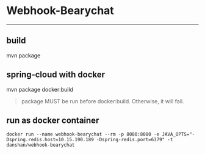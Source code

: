 # Webhook-Bearychat

---

## build

mvn package

## spring-cloud with docker

mvn package docker:build

> package MUST be run before docker:build. Otherwise, it will fail.

## run as docker container

```
docker run --name webhook-bearychat --rm -p 8080:8080 -e JAVA_OPTS="-Dspring.redis.host=10.15.190.189 -Dspring-redis.port=6379" -t danshan/webhook-bearychat
```


